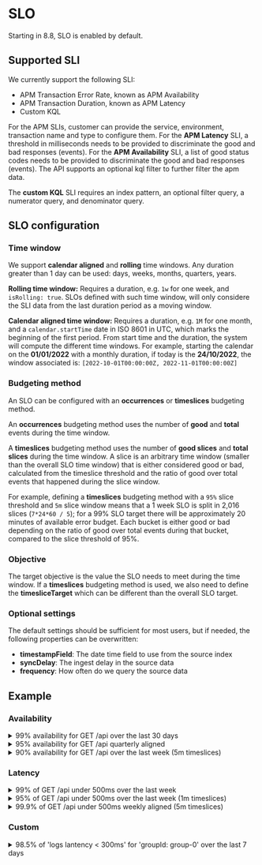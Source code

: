 # SLO

Starting in 8.8, SLO is enabled by default.

## Supported SLI

We currently support the following SLI:

- APM Transaction Error Rate, known as APM Availability
- APM Transaction Duration, known as APM Latency
- Custom KQL

For the APM SLIs, customer can provide the service, environment, transaction name and type to configure them. For the **APM Latency** SLI, a threshold in milliseconds needs to be provided to discriminate the good and bad responses (events). For the **APM Availability** SLI, a list of good status codes needs to be provided to discriminate the good and bad responses (events). The API supports an optional kql filter to further filter the apm data.

The **custom KQL** SLI requires an index pattern, an optional filter query, a numerator query, and denominator query.

## SLO configuration

### Time window

We support **calendar aligned** and **rolling** time windows. Any duration greater than 1 day can be used: days, weeks, months, quarters, years.

**Rolling time window:** Requires a duration, e.g. `1w` for one week, and `isRolling: true`. SLOs defined with such time window, will only considere the SLI data from the last duration period as a moving window.

**Calendar aligned time window:** Requires a duration, e.g. `1M` for one month, and a `calendar.startTime` date in ISO 8601 in UTC, which marks the beginning of the first period. From start time and the duration, the system will compute the different time windows. For example, starting the calendar on the **01/01/2022** with a monthly duration, if today is the **24/10/2022**, the window associated is: `[2022-10-01T00:00:00Z, 2022-11-01T00:00:00Z]`

### Budgeting method

An SLO can be configured with an **occurrences** or **timeslices** budgeting method.

An **occurrences** budgeting method uses the number of **good** and **total** events during the time window.

A **timeslices** budgeting method uses the number of **good slices** and **total slices** during the time window. A slice is an arbitrary time window (smaller than the overall SLO time window) that is either considered good or bad, calculated from the timeslice threshold and the ratio of good over total events that happened during the slice window.

For example, defining a **timeslices** budgeting method with a `95%` slice threshold and `5m` slice window means that a 1 week SLO is split in 2,016 slices (`7*24*60 / 5`); for a 99% SLO target there will be approximately 20 minutes of available error budget. Each bucket is either good or bad depending on the ratio of good over total events during that bucket, compared to the slice threshold of 95%.

### Objective

The target objective is the value the SLO needs to meet during the time window.
If a **timeslices** budgeting method is used, we also need to define the **timesliceTarget** which can be different than the overall SLO target.

### Optional settings

The default settings should be sufficient for most users, but if needed, the following properties can be overwritten:

- **timestampField**: The date time field to use from the source index
- **syncDelay**: The ingest delay in the source data
- **frequency**: How often do we query the source data

## Example

### Availability

<details>
<summary>99% availability for GET /api over the last 30 days</summary>

```
curl --request POST \
  --url http://localhost:5601/cyp/api/observability/slos \
  --header 'Authorization: Basic ZWxhc3RpYzpjaGFuZ2VtZQ==' \
  --header 'Content-Type: application/json' \
  --header 'kbn-xsrf: oui' \
  --data '{
	"name": "My SLO Name",
	"description": "My SLO Description",
	"indicator": {
		"type": "sli.apm.transactionErrorRate",
		"params": {
			"environment": "production",
			"service": "o11y-app",
			"transactionType": "request",
			"transactionName": "GET /api",
			"goodStatusCodes": ["2xx", "3xx", "4xx"]
		}
	},
	"timeWindow": {
		"duration": "30d",
		"isRolling": true
	},
	"budgetingMethod": "occurrences",
	"objective": {
		"target": 0.99
	}
}'
```

</details>

<details>
<summary>95% availability for GET /api quarterly aligned</summary>

```
curl --request POST \
  --url http://localhost:5601/cyp/api/observability/slos \
  --header 'Authorization: Basic ZWxhc3RpYzpjaGFuZ2VtZQ==' \
  --header 'Content-Type: application/json' \
  --header 'kbn-xsrf: oui' \
  --data '{
	"name": "My SLO Name",
	"description": "My SLO Description",
	"indicator": {
		"type": "sli.apm.transactionErrorRate",
		"params": {
			"environment": "production",
			"service": "o11y-app",
			"transactionType": "request",
			"transactionName": "GET /api",
			"goodStatusCodes": ["2xx", "3xx", "4xx"]
		}
	},
	"timeWindow": {
		"duration": "1q",
		"calendar": {
            "startTime": "2022-06-01T00:00:00.000Z"
        }
	},
	"budgetingMethod": "occurrences",
	"objective": {
		"target": 0.95
	}
}'
```

</details>

<details>
<summary>90% availability for GET /api over the last week (5m timeslices)</summary>

```
curl --request POST \
  --url http://localhost:5601/cyp/api/observability/slos \
  --header 'Authorization: Basic ZWxhc3RpYzpjaGFuZ2VtZQ==' \
  --header 'Content-Type: application/json' \
  --header 'kbn-xsrf: oui' \
  --data '{
	"name": "My SLO Name",
	"description": "My SLO Description",
	"indicator": {
		"type": "sli.apm.transactionErrorRate",
		"params": {
            "environment": "production",
			"service": "o11y-app",
			"transactionType": "request",
			"transactionName": "GET /api",
			"goodStatusCodes": ["2xx", "3xx", "4xx"]
		}
	},
	"timeWindow": {
		"duration": "1w",
		"isRolling": true
	},
	"budgetingMethod": "timeslices",
	"objective": {
		"target": 0.90,
		"timesliceTarget": 0.86,
		"timesliceWindow": "5m"
	}
}'
```

</details>

### Latency

<details>
<summary>99% of GET /api under 500ms over the last week</summary>

```
curl --request POST \
  --url http://localhost:5601/cyp/api/observability/slos \
  --header 'Authorization: Basic ZWxhc3RpYzpjaGFuZ2VtZQ==' \
  --header 'Content-Type: application/json' \
  --header 'kbn-xsrf: oui' \
  --data '{
	"name": "My SLO Name",
	"description": "My SLO Description",
	"indicator": {
		"type": "sli.apm.transactionDuration",
		"params": {
			"environment": "production",
			"service": "o11y-app",
			"transactionType": "request",
			"transactionName": "GET /api",
			"threshold": 500000
		}
	},
	"timeWindow": {
		"duration": "7d",
		"isRolling": true
	},
	"budgetingMethod": "occurrences",
	"objective": {
		"target": 0.99
	}
}'
```

</details>

<details>
<summary>95% of GET /api under 500ms over the last week (1m timeslices)</summary>

```
curl --request POST \
  --url http://localhost:5601/cyp/api/observability/slos \
  --header 'Authorization: Basic ZWxhc3RpYzpjaGFuZ2VtZQ==' \
  --header 'Content-Type: application/json' \
  --header 'kbn-xsrf: oui' \
  --data '{
	"name": "My SLO Name",
	"description": "My SLO Description",
	"indicator": {
		"type": "sli.apm.transactionDuration",
		"params": {
			"environment": "production",
			"service": "o11y-app",
			"transactionType": "request",
			"transactionName": "GET /api",
			"threshold": 500000
		}
	},
	"timeWindow": {
		"duration": "7d",
		"isRolling": true
	},
	"budgetingMethod": "timeslices",
	"objective": {
		"target": 0.95,
		"timesliceTarget": 0.90,
		"timesliceWindow": "1m"
	}
}'
```

</details>

<details>
<summary>99.9% of GET /api under 500ms weekly aligned (5m timeslices)</summary>

```
curl --request POST \
  --url http://localhost:5601/cyp/api/observability/slos \
  --header 'Authorization: Basic ZWxhc3RpYzpjaGFuZ2VtZQ==' \
  --header 'Content-Type: application/json' \
  --header 'kbn-xsrf: oui' \
  --data '{
	"name": "My SLO Name",
	"description": "My SLO Description",
	"indicator": {
		"type": "sli.apm.transactionDuration",
		"params": {
			"environment": "production",
			"service": "o11y-app",
			"transactionType": "request",
			"transactionName": "GET /api",
			"threshold": 500000
		}
	},
	"timeWindow": {
		"duration": "7d",
		"calendar": {
			"startTime": "2022-01-01T00:00:00.000Z"
		}
	},
	"budgetingMethod": "timeslices",
	"objective": {
		"target": 0.999,
		"timesliceTarget": 0.95,
		"timesliceWindow": "5m"
	}
}'
```

</details>

### Custom

<details>
<summary>98.5% of 'logs lantency < 300ms' for 'groupId: group-0' over the last 7 days</summary>

```
curl --request POST \
  --url http://localhost:5601/cyp/api/observability/slos \
  --header 'Authorization: Basic ZWxhc3RpYzpjaGFuZ2VtZQ==' \
  --header 'Content-Type: application/json' \
  --header 'kbn-xsrf: oui' \
  --data '{
	"name": "My SLO Name",
	"description": "My SLO Description",
	"indicator": {
		"type": "sli.kql.custom",
		"params": {
			"index": "high-cardinality-data-fake_logs*",
			"good": "latency < 300",
			"total": "",
			"filter": "labels.groupId: group-0"
		}
	},
	"timeWindow": {
		"duration": "7d",
		"isRolling": true
	},
	"budgetingMethod": "occurrences",
	"objective": {
		"target": 0.985
	}
}'
```

</details>
